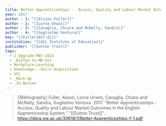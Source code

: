 ```yaml
---
title: Better Apprenticeships -  Access, Quality and Labour Market Outcomes in the English Apprenticeship System
year: 2017
author - 1: "[[Alison Fuller]]"
author - 2: "[[Lorna Unwin]]"
author - 3: "[[Cavaglia, Chiara and McNally, Sandra]]"
author - 4: "[[Guglielmo Ventura]]"
key: "[[Fuller2017-dj]]"
institution: "[[UCL Institute of Education]]"
publisher: "[[Sutton Trust]]"
tags:
  - 2_Upgrade-MAY-2023
  - _BibTex-to-MD-Git
  - Workplace-Learning
  - Knowledge---Skill-Acquisition
  - UCL
  - _Mark-Up
  - _In-Notion
---
```


> [!Bibliography]
> Fuller, Alison, Lorna Unwin, Cavaglia, Chiara and McNally, Sandra, Guglielmo Ventura. 2017. “Better Apprenticeships -  Access, Quality and Labour Market Outcomes in the English Apprenticeship System.” "[[Sutton Trust]]". https://dera.ioe.ac.uk/30618/1/Better-Apprenticeships-1-1.pdf